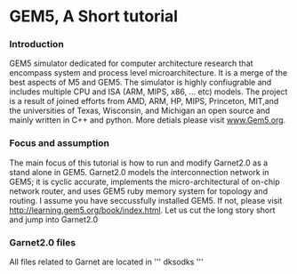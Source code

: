 # GEM5, A Short tutorial
### Introduction
GEM5 simulator dedicated for  computer architecture research that encompass system and process level microarchitecture. It is a merge of the best aspects of  M5 and GEM5. The simulator is highly confiugrable and includes multiple CPU and ISA (ARM, MIPS, x86, ... etc) models. The project is a result of joined efforts from AMD, ARM, HP, MIPS, Princeton, MIT,and the universities of Texas, Wisconsin, and Michigan  an open source and mainly written in C++ and python. More detials please visit www.Gem5.org. 
### Focus and assumption
The main focus of this tutorial is how to run and modify Garnet2.0 as a stand alone in GEM5. Garnet2.0 models the interconnection network in GEM5; it is cyclic accurate, implements the micro-architectural of on-chip network router, and uses GEM5 ruby memory system for topology and routing. I assume you have seccussfully installed GEM5. If not, please visit http://learning.gem5.org/book/index.html. Let us cut the long story short and jump into Garnet2.0 
### Garnet2.0 files
All files related to Garnet are located in 
'''
dksodks
'''
